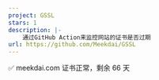 ```yaml
---
project: GSSL
stars: 1
description: |-
    通过GitHub Action来监控网站的证书是否过期
url: https://github.com/Meekdai/GSSL
---
```


✅ meekdai.com 证书正常，剩余 66 天

